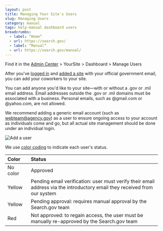 ```yaml
---
layout: post
title: Managing Your Site's Users
slug: Managing Users
category: manual
tags: help-manual dashboard users
breadcrumbs:
  - label: “Home”
  - url: https://search.gov/
  - label: “Manual”
  - url: https://search.gov/manual/
---
```


Find it in the [Admin Center](https://search.usa.gov/sites/) > YourSite > Dashboard > Manage Users

After you've [logged in](https://search.usa.gov/sites/) and [added a site](https://search.gov/manual/add-site.html) with your official government email, you can add your coworkers to your site.

You can add anyone you'd like to your site&mdash;with or without a .gov or .mil email address. Email addresses outside the .gov or .mil domains must be associated with a business. Personal emails, such as @gmail.com or @yahoo.com, are not allowed.

We recommend adding a generic email account (such as webteam@agency.gov) as a user to ensure ongoing access to your account as individuals come and go, but all actual site management should be done under an individual login.

![Add a user](https://d3qcdigd1fhos0.cloudfront.net/blog/img/user.png)

We use [color coding](https://search.gov/manual/color-codes.html) to indicate each user's status. 

| Color | Status | 
| :------------ | :---------------------------------- |
| No color&nbsp;&nbsp;&nbsp; | Approved&nbsp;&nbsp;&nbsp;&nbsp;&nbsp;&nbsp;&nbsp;&nbsp;&nbsp; |
| Yellow  | Pending email verification: user must verify their email address via the introductory email they received from our system |
| Yellow  | Pending approval: requires manual approval by the Search.gov team |
| Red   | Not approved: to regain access, the user must be manually re-approved by the Search.gov team |

